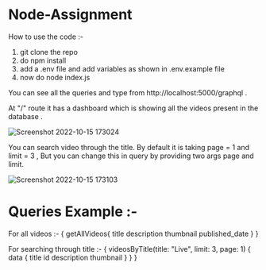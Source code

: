 # Node-Assignment

How to use the code :-
  1. git clone the repo
  2. do npm install
  3. add a .env file and add variables as shown in .env.example file
  4. now do node index.js

You can see all the queries and type from http://localhost:5000/graphql .

At "/" route it has a dashboard which is showing all the videos present in the database .

![Screenshot 2022-10-15 173024](https://user-images.githubusercontent.com/89914602/195985429-db9aff4c-79d8-4573-9f68-f02880769373.png)



You can search video through the title. By default it is taking page = 1 and limit = 3 , But you can change this in query by providing two args page and limit.

![Screenshot 2022-10-15 173103](https://user-images.githubusercontent.com/89914602/195985455-4a383f72-c68c-489f-b546-cd1764c59586.png)


# Queries Example :-

For all videos :-
{
  getAllVideos{
    title
    description
    thumbnail
    published_date
  }
}

For searching through title :- 
{
  videosByTitle(title: "Live", limit: 3, page: 1) {
    data {
      title
      id
      description
      thumbnail
    }
  }
}

